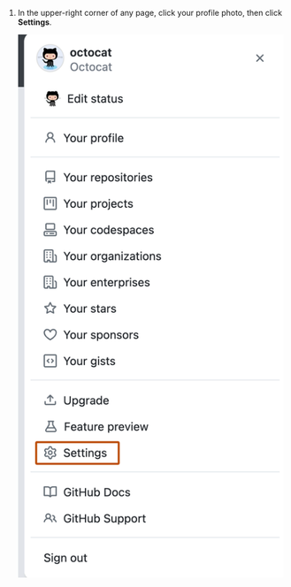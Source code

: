 1. In the upper-right corner of any page, click your profile photo, then click **Settings**. 

   ![Screenshot of {% data variables.product.prodname_dotcom %}'s account menu showing options for users to view and edit their profile, content, and settings. The menu item "Settings" is outlined in dark orange.](/assets/images/help/settings/userbar-account-settings.png)
